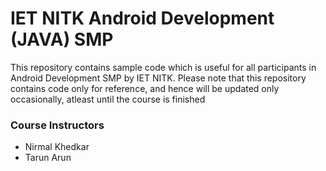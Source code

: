 # IET NITK Android Development (JAVA) SMP

This repository contains sample code which is useful for all participants in Android Development SMP by IET NITK. Please note that this repository contains code only for reference, and hence will be updated only occasionally, atleast until the course is finished

### Course Instructors
- Nirmal Khedkar
- Tarun Arun
